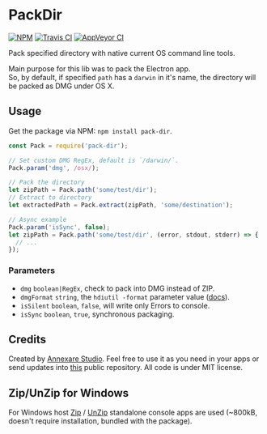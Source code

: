 # PackDir

[![NPM](https://img.shields.io/npm/v/pack-dir.svg "NPM package version")](https://www.npmjs.com/package/pack-dir)
[![Travis CI](https://api.travis-ci.org/annexare/PackDir.svg "Travis CI")](https://travis-ci.org/annexare/PackDir)
[![AppVeyor CI](https://ci.appveyor.com/api/projects/status/dprobj2m351v6aaa?svg=true "AppVeyor CI")](https://ci.appveyor.com/project/z-ax/packdir)

Pack specified directory with native current OS command line tools.

Main purpose for this lib was to pack the Electron app.
<br>
So, by default, if specified `path` has a `darwin` in it's name,
the directory will be packed as DMG under OS X.

## Usage

Get the package via NPM: `npm install pack-dir`.

```js
const Pack = require('pack-dir');

// Set custom DMG RegEx, default is `/darwin/`.
Pack.param('dmg', /osx/);

// Pack the directory
let zipPath = Pack.path('some/test/dir');
// Extract to directory
let extractedPath = Pack.extract(zipPath, 'some/destination');

// Async example
Pack.param('isSync', false);
let zipPath = Pack.path('some/test/dir', (error, stdout, stderr) => {
  // ...
});
```

### Parameters

* `dmg` `boolean|RegEx`, check to pack into DMG instead of ZIP.
* `dmgFormat` `string`, the `hdiutil -format` parameter value ([docs](https://developer.apple.com/library/mac/documentation/Darwin/Reference/ManPages/man1/hdiutil.1.html)).
* `isSilent` `boolean`, `false`, will write only Errors to console.
* `isSync` `boolean`, `true`, synchronous packaging.

## Credits

Created by [Annexare Studio](https://annexare.com/).
Feel free to use it as you need in your apps or send updates into [this](https://github.com/annexare/PackDir) public repository.
All code is under MIT license.

## Zip/UnZip for Windows

For Windows host
[Zip](http://gnuwin32.sourceforge.net/packages/zip.htm)
/
[UnZip](http://gnuwin32.sourceforge.net/packages/unzip.htm)
standalone console apps are used
(~800kB, doesn't require installation, bundled with the package).
